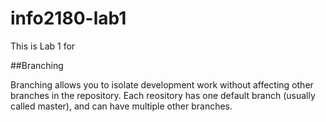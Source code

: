 # info2180-lab1
This is Lab 1 for <Abegayle Williams>

##Branching 

Branching allows you to isolate development work without affecting other branches in the repository. Each reository has one default branch (usually called master), and can have multiple other branches.